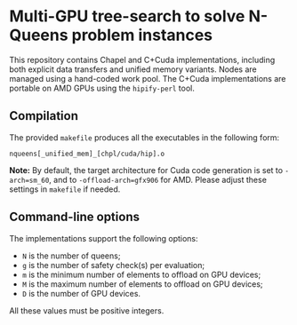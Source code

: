# Multi-GPU tree-search to solve N-Queens problem instances

This repository contains Chapel and C+Cuda implementations, including both explicit
data transfers and unified memory variants. Nodes are managed using a hand-coded work pool. The C+Cuda implementations are portable on AMD GPUs using the `hipify-perl` tool.

## Compilation
The provided `makefile` produces all the executables in the following form:
```
nqueens[_unified_mem]_[chpl/cuda/hip].o
```

**Note:** By default, the target architecture for Cuda code generation is set to
`-arch=sm_60`, and to `-offload-arch=gfx906` for AMD. Please adjust these settings
in `makefile` if needed.

## Command-line options
The implementations support the following options:
- `N` is the number of queens;
- `g` is the number of safety check(s) per evaluation;
- `m` is the minimum number of elements to offload on GPU devices;
- `M` is the maximum number of elements to offload on GPU devices;
- `D` is the number of GPU devices.

All these values must be positive integers.
